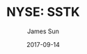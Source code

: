 ---
type: "report"
paper: "SSTK_James_Sun.pdf"
author: "James Sun"
company: "Shutterstock, Inc."
date: "2017-09-14"
summary: "We believe Shutterstock’s last three disappointing quarters are not
indicative of its future growth prospects, and we remain optimistic about the
transition to a broader and more creative platform as one that will
accelerate revenue growth and expand margins through a successful
expansion into adjacent markets. We believe the market and most brokers
are not fully appreciating Shutterstock’s current transition, and are valuing it
purely as a stock photo repository."
title: "NYSE: SSTK"
---